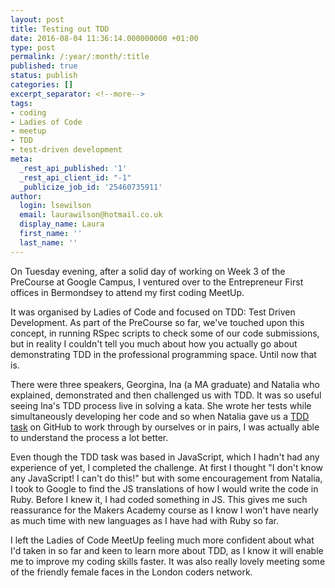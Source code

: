 ```yaml
---
layout: post
title: Testing out TDD
date: 2016-08-04 11:36:14.000000000 +01:00
type: post
permalink: /:year/:month/:title
published: true
status: publish
categories: []
excerpt_separator: <!--more-->
tags:
- coding
- Ladies of Code
- meetup
- TDD
- test-driven development
meta:
  _rest_api_published: '1'
  _rest_api_client_id: "-1"
  _publicize_job_id: '25460735911'
author:
  login: lsewilson
  email: laurawilson@hotmail.co.uk
  display_name: Laura
  first_name: ''
  last_name: ''
---
```

<p>On Tuesday evening, after a solid day of working on Week 3 of the PreCourse at Google Campus, I ventured over to the Entrepreneur First offices in Bermondsey to attend my first coding MeetUp.</p>
<p>It was organised by Ladies of Code and focused on TDD: Test Driven Development. As part of the PreCourse so far, we've touched upon this concept, in running RSpec scripts to check some of our code submissions, but in reality I couldn't tell you much about how you actually go about demonstrating TDD in the professional programming space. Until now that is.</p>
<p><!--more--></p>
<p>There were three speakers, Georgina, Ina (a MA graduate) and Natalia who explained, demonstrated and then challenged us with TDD. It was so useful seeing Ina's TDD process live in solving a kata. She wrote her tests while simultaneously developing her code and so when Natalia gave us a <a href="https://github.com/dwyl/learn-tdd/">TDD task</a> on GitHub to work through by ourselves or in pairs, I was actually able to understand the process a lot better.</p>
<p>Even though the TDD task was based in JavaScript, which I hadn't had any experience of yet, I completed the challenge. At first I thought "I don't know any JavaScript! I can't do this!" but with some encouragement from Natalia, I took to Google to find the JS translations of how I would write the code in Ruby. Before I knew it, I had coded something in JS. This gives me such reassurance for the Makers Academy course as I know I won't have nearly as much time with new languages as I have had with Ruby so far.</p>
<p>I left the Ladies of Code MeetUp feeling much more confident about what I'd taken in so far and keen to learn more about TDD, as I know it will enable me to improve my coding skills faster. It was also really lovely meeting some of the friendly female faces in the London coders network.</p>
<p>&nbsp;</p>
<p>&nbsp;</p>
